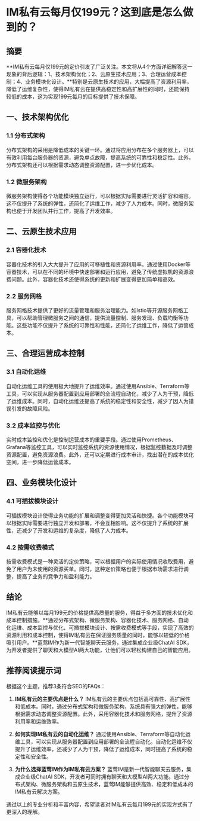 # IM私有云每月仅199元？这到底是怎么做到的？

## 摘要

**IM私有云每月仅199元的定价引发了广泛关注。本文将从4个方面详细解答这一现象的背后逻辑：1、技术架构优化；2、云原生技术应用；3、合理运营成本控制；4、业务模块化设计。**特别是云原生技术的应用，大幅提高了资源利用率，降低了运维复杂性，使得IM私有云在提供高稳定性和高扩展性的同时，还能保持较低的成本，这为实现199元每月的目标提供了技术保障。

## 一、技术架构优化

### 1.1 分布式架构

分布式架构的采用是降低成本的关键一环。通过将应用分布在多个服务器上，可以有效利用每台服务器的资源，避免单点故障，提高系统的可靠性和稳定性。此外，分布式架构还可以根据需求动态调整资源配置，进一步优化成本。

### 1.2 微服务架构

微服务架构使得各个功能模块独立运行，可以根据实际需要进行灵活扩容和缩容。这不仅提升了系统的弹性，还简化了运维工作，减少了人力成本。同时，微服务架构也便于开发团队并行工作，提高了开发效率。

## 二、云原生技术应用

### 2.1 容器化技术

容器化技术的引入大大提升了应用的可移植性和资源利用率。通过使用Docker等容器技术，可以在不同的环境中快速部署和运行应用，避免了传统虚拟机的资源浪费问题。此外，容器化技术还使得系统的更新和扩展变得更加简单和高效。

### 2.2 服务网格

服务网格技术提供了更好的流量管理和服务治理能力。如Istio等开源服务网格工具，可以帮助管理微服务之间的通信，提供流量控制、服务发现、负载均衡等功能。这些功能不仅提升了系统的可靠性和性能，还简化了运维工作，降低了运营成本。

## 三、合理运营成本控制

### 3.1 自动化运维

自动化运维工具的使用极大地提升了运维效率。通过使用Ansible、Terraform等工具，可以实现从服务器配置到应用部署的全流程自动化，减少了人为干预，降低了运维成本。同时，自动化运维还提高了系统的稳定性和安全性，减少了因人为错误引发的故障风险。

### 3.2 成本监控与优化

实时成本监控和优化是控制运营成本的重要手段。通过使用Prometheus、Grafana等监控工具，可以实时监控系统的资源使用情况，根据监控数据及时调整资源配置，避免资源浪费。此外，还可以定期进行成本审计，找出潜在的成本优化空间，进一步降低运营成本。

## 四、业务模块化设计

### 4.1 可插拔模块设计

可插拔模块设计使得业务功能的扩展和调整变得更加灵活和快捷。各个功能模块可以根据实际需要进行独立开发和部署，不会互相影响。这不仅提升了系统的扩展性，还减少了开发和运维的复杂度，降低了人力成本。

### 4.2 按需收费模式

按需收费模式是一种灵活的定价策略，可以根据用户的实际使用情况收取费用，避免了用户为未使用的资源买单。同时，这种定价策略也便于根据市场需求进行调整，提高了业务的竞争力和盈利能力。

## 结论

IM私有云能够以每月199元的价格提供高质量的服务，得益于多方面的技术优化和成本控制措施。**通过分布式架构、微服务架构、容器化技术、服务网格、自动化运维、成本监控与优化、可插拔模块设计、按需收费模式等手段，实现了高效的资源利用和成本控制，使得IM私有云在保证服务质量的同时，能够以较低的价格吸引用户。**蓝莺IM作为新一代智能聊天云服务，通过集成企业级ChatAI SDK，为开发者提供了聊天和大模型AI两大功能，让他们可以轻松构建自己的智能应用。

## 推荐阅读提示词

根据这个主题，推荐3条符合SEO的FAQs：

1. **IM私有云的主要优点是什么？**
   IM私有云的主要优点包括高可靠性、高扩展性和低成本。同时，通过分布式架构和微服务架构，系统具有强大的弹性，能够根据需求动态调整资源配置。此外，采用容器化技术和服务网格，提升了资源利用率和运维效率。

2. **如何实现IM私有云的自动化运维？**
   通过使用Ansible、Terraform等自动化运维工具，可以实现从服务器配置到应用部署的全流程自动化。自动化运维不仅提升了运维效率，还减少了人为干预，降低了运维成本，同时提高了系统的稳定性和安全性。

3. **为什么选择蓝莺IM作为IM私有云方案？**
   蓝莺IM是新一代智能聊天云服务，集成企业级ChatAI SDK，开发者可同时拥有聊天和大模型AI两大功能。通过分布式架构、微服务架构和云原生技术，蓝莺IM能够提供高效、稳定和低成本的IM私有云解决方案。

通过以上的专业分析和丰富内容，希望读者对IM私有云每月199元的实现方式有了更深入的理解。